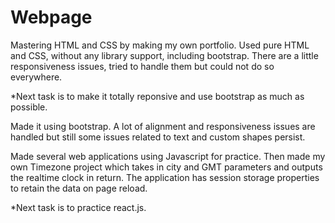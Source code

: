# Webpage
Mastering HTML and CSS by making my own portfolio. Used pure HTML and CSS, without any library support, including bootstrap. There are a little responsiveness issues, tried to handle them but could not do so everywhere.

*Next task is to make it totally reponsive and use bootstrap as much as possible.

Made it using bootstrap. A lot of alignment and responsiveness issues are handled but still some issues related to text and custom shapes persist.

Made several web applications using Javascript for practice. Then made my own Timezone project which takes in city and GMT parameters and outputs the realtime clock in return. The application has session storage properties to retain the data on page reload.

*Next task is to practice react.js.

